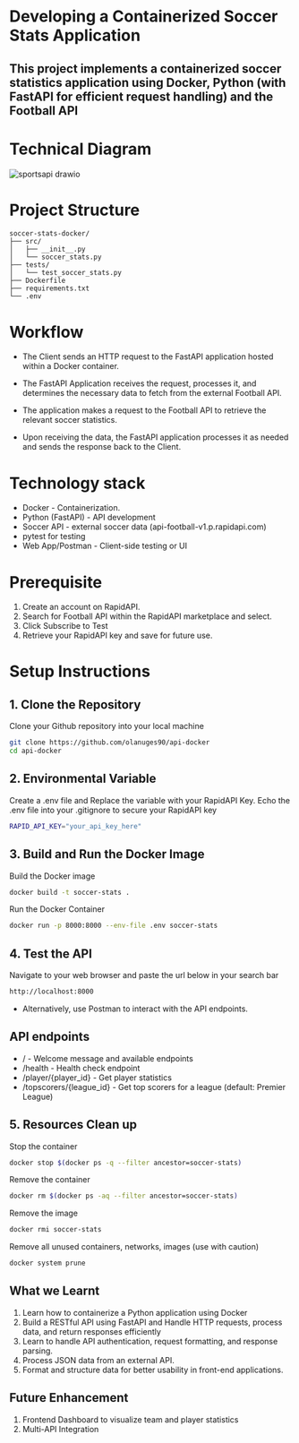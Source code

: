 # Developing a Containerized Soccer Stats Application 

## This project implements a containerized soccer statistics application using Docker, Python (with FastAPI for efficient request handling) and the Football API

# Technical Diagram
![sportsapi drawio](https://github.com/user-attachments/assets/c035c5a3-b052-423c-ad8a-a431b852dca4)


# Project Structure
    soccer-stats-docker/
    ├── src/
    │   ├── __init__.py
    │   └── soccer_stats.py
    ├── tests/
    │   └── test_soccer_stats.py
    ├── Dockerfile
    ├── requirements.txt
    └── .env


# Workflow

- The Client sends an HTTP request to the FastAPI application hosted within a Docker container. 

- The FastAPI Application receives the request, processes it, and determines the necessary data to fetch from the external Football API.

- The application makes a request to the Football API to retrieve the relevant soccer statistics.

- Upon receiving the data, the FastAPI application processes it as needed and sends the response back to the Client.

# Technology stack 
- Docker - Containerization.
- Python (FastAPI) -  API development
- Soccer API - external soccer data (api-football-v1.p.rapidapi.com)
- pytest for testing
- Web App/Postman - Client-side testing or UI


# Prerequisite
1. Create an account on RapidAPI. 
2. Search for Football API within the RapidAPI marketplace and select.
3. Click Subscribe to Test
4. Retrieve your RapidAPI key and save for future use.
   
# Setup Instructions
## 1. Clone the Repository

Clone your Github repository into your local machine
   
```sh
git clone https://github.com/olanuges90/api-docker
cd api-docker
```
## 2. Environmental Variable
   
   Create a .env file and Replace the variable with your RapidAPI Key. Echo the .env file into your .gitignore to secure your RapidAPI key
```sh
RAPID_API_KEY="your_api_key_here"
```
## 3.  Build and Run the Docker Image

Build the Docker image
```sh
docker build -t soccer-stats .
```
Run the Docker Container
```sh
docker run -p 8000:8000 --env-file .env soccer-stats
```
## 4. Test the API
Navigate to your web browser and paste the url below in your search bar
```sh
http://localhost:8000
```
- Alternatively, use Postman to interact with the API endpoints. 

## API endpoints
- / - Welcome message and available endpoints
- /health - Health check endpoint
- /player/{player_id} - Get player statistics
- /topscorers/{league_id} - Get top scorers for a league (default: Premier League)

## 5. Resources Clean up
Stop the container
```sh
docker stop $(docker ps -q --filter ancestor=soccer-stats)
```
Remove the container
```sh
docker rm $(docker ps -aq --filter ancestor=soccer-stats)
```
Remove the image
```sh
docker rmi soccer-stats
```
Remove all unused containers, networks, images (use with caution)
```sh
docker system prune
```
## What we Learnt
1. Learn how to containerize a Python application using Docker 
2. Build a RESTful API using FastAPI and Handle HTTP requests, process data, and return responses efficiently
3. Learn to handle API authentication, request formatting, and response parsing.
4. Process JSON data from an external API.
5. Format and structure data for better usability in front-end applications.

##  Future Enhancement
1. Frontend Dashboard to visualize team and player statistics
2. Multi-API Integration
